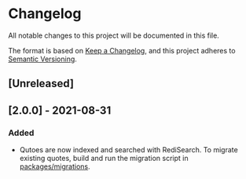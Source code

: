 # Changelog

All notable changes to this project will be documented in this file.

The format is based on [Keep a Changelog](https://keepachangelog.com/en/1.0.0/),
and this project adheres to [Semantic Versioning](https://semver.org/spec/v2.0.0.html).

## [Unreleased]

## [2.0.0] - 2021-08-31

### Added

- Qutoes are now indexed and searched with RediSearch. To migrate existing quotes,
  build and run the migration script in [packages/migrations](./packages/migrations/src/0001_redisearch.ts).
